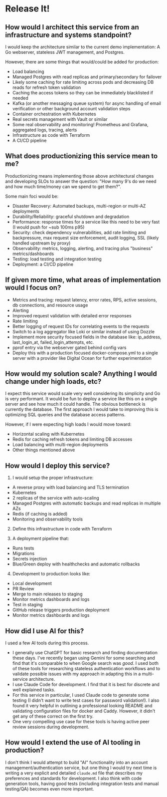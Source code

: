 # Release It!

## How would I architect this service from an infrastructure and systems standpoint?
I would keep the architecture similar to the current demo implementation:
A Go webserver, stateless JWT management, and Postgres. 

However, there are some things that would/could be added for production:
- Load balancing
- Managed Postgres with read replicas and primary/secondary for failover
- Likely some caching for rate limiting across pods and decreasing DB reads for refresh token validation
- Caching the access tokens so they can be immediately blacklisted if needed
- Kafka (or another messaging queue system) for async handling of email verification or other background account validation steps
- Container orchestration with Kubernetes
- Real secrets management with Vault or similar
- Some real observability and monitoring! Prometheus and Grafana, aggregated logs, tracing, alerts
- Infrastructure as code with Terraform
- A CI/CD pipeline

## What does productionizing this service mean to me?
Productionizing means implementing those above architectural changes and developing SLOs to answer the question: 
"How many 9's do we need and how much time/money can we spend to get them?".

Some main foci would be:
- Disaster Recovery: Automated backups, multi-region or multi-AZ deployments
- Durability/Reliability: graceful shutdown and degradation
- Performance: response times for a service like this need to be very fast (I would push for ~sub 100ms p95)
- Security: check dependency vulnerabilities, add rate limiting and backpressure, max request size enforcement, audit logging, SSL (likely handled upstream by proxy)
- Observability: metrics, logging, alerting, and tracing plus "business" metrics/dashboards
- Testing: load testing and integration testing
- Deployment: a CI/CD pipeline

## If given more time, what areas of implementation would I focus on?
- Metrics and tracing: request latency, error rates, RPS, active sessions, db connections, and resource usage
- Alerting
- Improved request validation with detailed error responses 
- Rate limiting
- Better logging of request IDs for correlating events to the requests
- Switch to a log aggregator like Loki or similar instead of using Dozzle
- Implement more security focused fields in the database like: ip_address, last_login_at, failed_login_attempts, etc. 
- pprof entry via the webserver gated behind config vars
- Deploy this with a production focused docker-compose.yml to a single server with a provider like Digital Ocean for further experimentation

## How would my solution scale? Anything I would change under high loads, etc?
I expect this service would scale very well considering its simplicity and Go is very performant. It would be fun to deploy a service like this on a single server and see how much it could handle. 
The obvious bottleneck is currently the database. The first approach I would take to improving this is optimizing SQL queries and the database access patterns.

However, if I were expecting high loads I would move toward:
- Horizontal scaling with Kubernetes
- Redis for caching refresh tokens and limiting DB accesses
- Load balancing with multi-region deployments
- Other things mentioned above

## How would I deploy this service?
1. I would setup the proper infrastructure:
- A reverse proxy with load balancing and TLS termination
- Kubernetes
- 2 replicas of the service with auto-scaling
- Managed Postgres with automatic backups and read replicas in multiple AZs
- Redis (if caching is added)
- Monitoring and observability tools

2. Define this infrastructure in code with Terraform

3. A deployment pipeline that:
- Runs tests
- Migrations
- Secrets injection
- Blue/Green deploy with healthchecks and automatic rollbacks

4. Development to production looks like:
- Local development
- PR Review
- Merge to main releases to staging
- Monitor metrics dashboards and logs
- Test in staging
- GitHub release triggers production deployment
- Monitor metrics dashboards and logs

## How did I use AI for this?
I used a few AI tools during this process. 
- I generally use ChatGPT for basic research and finding documentation these days. I've recently began using Gemini for some searching and find that it's comparable to when Google search was _good_. I used both of these tools for researching stateless authentication workflows and to validate possible issues with my approach in adapting this in a multi-service architecture.
- I use Claude Code for development. I find that it is best for discrete and well explained tasks.
- For this service in particular, I used Claude code to generate some testing (I didn't want to write test cases for password validation!). I also found it very helpful in outlining a professional looking README and validating configuration files for docker and Caddy. However, it didn't get any of these correct on the first try.
- One very compelling use case for these tools is having active peer review sessions during development.

## How would I extend the use of AI tooling in production?
I don't think I would attempt to build "AI" functionality into an account management/authentication service, but one thing I would try next time is writing a very explicit and detailed `claude.md` file that describes my preferences and standards for development. I also think with code generation tools, having good tests (including integration tests and manual testing/QA) becomes even more important.
